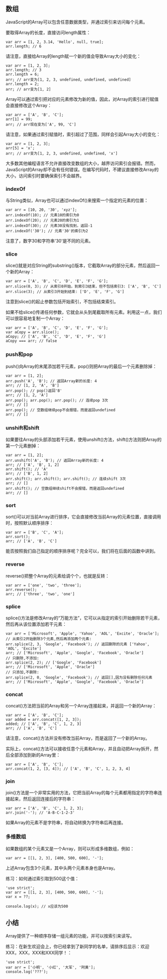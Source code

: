 ## 数组

JavaScript的Array可以包含任意数据类型，并通过索引来访问每个元素。

要取得Array的长度，直接访问length属性：
```
var arr = [1, 2, 3.14, 'Hello', null, true];
arr.length; // 6
```
请注意，直接给Array的length赋一个新的值会导致Array大小的变化：
```
var arr = [1, 2, 3];
arr.length; // 3
arr.length = 6;
arr; // arr变为[1, 2, 3, undefined, undefined, undefined]
arr.length = 2;
arr; // arr变为[1, 2]
```
Array可以通过索引把对应的元素修改为新的值，因此，对Array的索引进行赋值会直接修改这个Array：
```
var arr = ['A', 'B', 'C'];
arr[1] = 99;
arr; // arr现在变为['A', 99, 'C']
```
请注意，如果通过索引赋值时，索引超过了范围，同样会引起Array大小的变化：
```
var arr = [1, 2, 3];
arr[5] = 'x';
arr; // arr变为[1, 2, 3, undefined, undefined, 'x']
```
大多数其他编程语言不允许直接改变数组的大小，越界访问索引会报错。然而，JavaScript的Array却不会有任何错误。在编写代码时，不建议直接修改Array的大小，访问索引时要确保索引不会越界。

### indexOf
与String类似，Array也可以通过indexOf()来搜索一个指定的元素的位置：
```
var arr = [10, 20, '30', 'xyz'];
arr.indexOf(10); // 元素10的索引为0
arr.indexOf(20); // 元素20的索引为1
arr.indexOf(30); // 元素30没有找到，返回-1
arr.indexOf('30'); // 元素'30'的索引为2
```
注意了，数字30和字符串'30'是不同的元素。

### slice
slice()就是对应String的substring()版本，它截取Array的部分元素，然后返回一个新的Array：
```
var arr = ['A', 'B', 'C', 'D', 'E', 'F', 'G'];
arr.slice(0, 3); // 从索引0开始，到索引3结束，但不包括索引3: ['A', 'B', 'C']
arr.slice(3); // 从索引3开始到结束: ['D', 'E', 'F', 'G']
```
注意到slice()的起止参数包括开始索引，不包括结束索引。

如果不给slice()传递任何参数，它就会从头到尾截取所有元素。利用这一点，我们可以很容易地复制一个Array：
```
var arr = ['A', 'B', 'C', 'D', 'E', 'F', 'G'];
var aCopy = arr.slice();
aCopy; // ['A', 'B', 'C', 'D', 'E', 'F', 'G']
aCopy === arr; // false
```
### push和pop
push()向Array的末尾添加若干元素，pop()则把Array的最后一个元素删除掉：
```
var arr = [1, 2];
arr.push('A', 'B'); // 返回Array新的长度: 4
arr; // [1, 2, 'A', 'B']
arr.pop(); // pop()返回'B'
arr; // [1, 2, 'A']
arr.pop(); arr.pop(); arr.pop(); // 连续pop 3次
arr; // []
arr.pop(); // 空数组继续pop不会报错，而是返回undefined
arr; // []
```
### unshift和shift
如果要往Array的头部添加若干元素，使用unshift()方法，shift()方法则把Array的第一个元素删掉：
```
var arr = [1, 2];
arr.unshift('A', 'B'); // 返回Array新的长度: 4
arr; // ['A', 'B', 1, 2]
arr.shift(); // 'A'
arr; // ['B', 1, 2]
arr.shift(); arr.shift(); arr.shift(); // 连续shift 3次
arr; // []
arr.shift(); // 空数组继续shift不会报错，而是返回undefined
arr; // []
```
### sort
sort()可以对当前Array进行排序，它会直接修改当前Array的元素位置，直接调用时，按照默认顺序排序：
```
var arr = ['B', 'C', 'A'];
arr.sort();
arr; // ['A', 'B', 'C']
```
能否按照我们自己指定的顺序排序呢？完全可以，我们将在后面的函数中讲到。

### reverse
reverse()把整个Array的元素给调个个，也就是反转：
```
var arr = ['one', 'two', 'three'];
arr.reverse(); 
arr; // ['three', 'two', 'one']
```
### splice
splice()方法是修改Array的“万能方法”，它可以从指定的索引开始删除若干元素，然后再从该位置添加若干元素：
```
var arr = ['Microsoft', 'Apple', 'Yahoo', 'AOL', 'Excite', 'Oracle'];
// 从索引2开始删除3个元素,然后再添加两个元素:
arr.splice(2, 3, 'Google', 'Facebook'); // 返回删除的元素 ['Yahoo', 'AOL', 'Excite']
arr; // ['Microsoft', 'Apple', 'Google', 'Facebook', 'Oracle']
// 只删除,不添加:
arr.splice(2, 2); // ['Google', 'Facebook']
arr; // ['Microsoft', 'Apple', 'Oracle']
// 只添加,不删除:
arr.splice(2, 0, 'Google', 'Facebook'); // 返回[],因为没有删除任何元素
arr; // ['Microsoft', 'Apple', 'Google', 'Facebook', 'Oracle']
```
### concat
concat()方法把当前的Array和另一个Array连接起来，并返回一个新的Array：
```
var arr = ['A', 'B', 'C'];
var added = arr.concat([1, 2, 3]);
added; // ['A', 'B', 'C', 1, 2, 3]
arr; // ['A', 'B', 'C']
```
请注意，concat()方法并没有修改当前Array，而是返回了一个新的Array。

实际上，concat()方法可以接收任意个元素和Array，并且自动把Array拆开，然后全部添加到新的Array里：
```
var arr = ['A', 'B', 'C'];
arr.concat(1, 2, [3, 4]); // ['A', 'B', 'C', 1, 2, 3, 4]
```
### join
join()方法是一个非常实用的方法，它把当前Array的每个元素都用指定的字符串连接起来，然后返回连接后的字符串：
```
var arr = ['A', 'B', 'C', 1, 2, 3];
arr.join('-'); // 'A-B-C-1-2-3'
```
如果Array的元素不是字符串，将自动转换为字符串后再连接。

### 多维数组
如果数组的某个元素又是一个Array，则可以形成多维数组，例如：
```
var arr = [[1, 2, 3], [400, 500, 600], '-'];
```
上述Array包含3个元素，其中头两个元素本身也是Array。

练习：如何通过索引取到500这个值：
```
'use strict';
var arr = [[1, 2, 3], [400, 500, 600], '-'];
var x = ??;

console.log(x); // x应该为500
```

## 小结
Array提供了一种顺序存储一组元素的功能，并可以按索引来读写。

练习：在新生欢迎会上，你已经拿到了新同学的名单，请排序后显示：欢迎XXX，XXX，XXX和XXX同学！：
```
'use strict';
var arr = ['小明', '小红', '大军', '阿黄'];
console.log('???');
```
